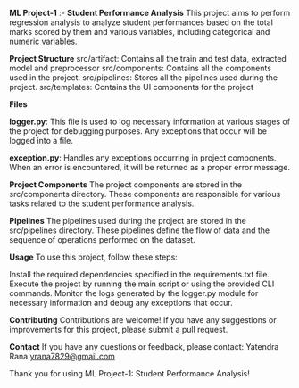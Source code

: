 **ML Project-1** :- **Student Performance Analysis**
This project aims to perform regression analysis to analyze student performances based on the total marks scored by them and various variables, including categorical and numeric variables.

**Project Structure**
src/artifact: Contains all the train and test data, extracted model and preprocessor 
src/components: Contains all the components used in the project.
src/pipelines: Stores all the pipelines used during the project.
src/templates: Contains the UI components for the project

**Files**

**logger.py**: This file is used to log necessary information at various stages of the project for debugging purposes. Any exceptions that occur will be logged into a file.

**exception.py**: Handles any exceptions occurring in project components. When an error is encountered, it will be returned as a proper error message.

**Project Components**
The project components are stored in the src/components directory. These components are responsible for various tasks related to the student performance analysis.

**Pipelines**
The pipelines used during the project are stored in the src/pipelines directory. These pipelines define the flow of data and the sequence of operations performed on the dataset.

**Usage**
To use this project, follow these steps:

Install the required dependencies specified in the requirements.txt file.
Execute the project by running the main script or using the provided CLI commands.
Monitor the logs generated by the logger.py module for necessary information and debug any exceptions that occur.

**Contributing**
Contributions are welcome! If you have any suggestions or improvements for this project, please submit a pull request.

**Contact**
If you have any questions or feedback, please contact:
Yatendra Rana
yrana7829@gmail.com

Thank you for using ML Project-1: Student Performance Analysis!
